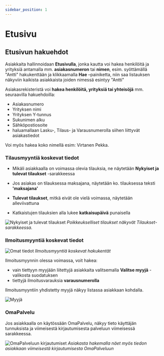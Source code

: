 ```yaml
---
sidebar_position: 1
---
```


# Etusivu

## Etusivun hakuehdot

Asiakkaita hallinnoidaan **Etusivulla**, jonka kautta voi hakea henkilöitä ja yrityksiä antamalla mm. **asiakasnumeron** tai **nimen**, esim. syöttämällä "Antti" hakukenttään ja klikkaamalla **Hae** –painiketta, niin saa listauksen näkyviin kaikista asiakkaista joiden nimessä esintyy "Antti"

Asiakasrekisteristä voi **hakea henkilöitä, yrityksiä tai yhteisöjä** mm. seuraavilla hakuehdoilla:
- Asiakasnumero
- Yrityksen nimi
- Yrityksen Y-tunnus
- Sukunimen alku
- Sähköpostiosoite
- haluamallaan Lasku-, Tilaus- ja Varausnumerolla siihen liittyvät asiakastiedot

Voi myös hakea koko nimellä esim: Virtanen Pekka.

### Tilausmyyntiä koskevat tiedot

- Mikäli asiakkaalla on voimassa olevia tilauksia, ne näytetään **Nykyiset ja tulevat tilaukset** -sarakkeessa

- Jos asiakas on tilauksessa maksajana, näytetään ko. tilauksessa teksti **'maksajana'**

- **Tulevat tilaukset**, mitkä eivät ole vielä voimassa, näytetään alleviivattuna

- Katkaistujen tilauksien alla lukee **katkaisupäivä** punaisella

![Nykyiset ja tulevat tilaukset](/img/ohjeet/tilaukset.png)
*Poikkeukselliset tilaukset näkyvät Tilaukset-sarakkeessa.*

### Ilmoitusmyyntiä koskevat tiedot

![Omat tiedot](/img/ohjeet/ilmoitusmyyntihaku.png)
*Ilmoitusmyyntiä koskevat hakukentät*

Ilmoitusmyynnin olessa voimassa, voit hakea: 
- vain tiettyyn myyjään liitettyjä asiakkaita valitsemalla **Valitse myyjä** -valikosta suodatuksen
- tiettyjä ilmoitusvarauksia **varausnumerolla**

Ilmoitusmyyntiin yhdistetty myyjä näkyy listassa asiakkaan kohdalla.

![Myyjä](/img/ohjeet/myyja.png)

### OmaPalvelu

Jos asiakkaalla on käytössään OmaPalvelu, näkyy tieto käyttäjän tunnuksista ja viimeisestä kirjautumisesta palveluun viimeisessä sarakkeessa.

![OmaPalveluun kirjautumiset](/img/ohjeet/omapalvelu-kirjautuminen.png)
*Asiakasta hakemalla näet myös tiedon asiakkaan viimeisestä kirjautumisesta OmaPalveluun*